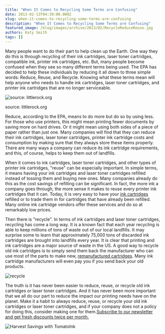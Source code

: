 ```yaml
---
title: "When It Comes to Recycling Some Terms are Confusing"
date: 2013-02-13T04:39:00.000Z
slug: when-it-comes-to-recycling-some-terms-are-confusing
description: "When It Comes to Recycling Some Terms are Confusing"
featured_image: /blog/images/archive/2013/02/RecycleReduceReuse.jpg
authors: Katy Smith
tags: []
---
```


Many people want to do their part to help clean up the Earth. One way they do this is through recycling of their ink cartridges, laser toner cartridges, compatible ink, printer ink cartridges, etc. But, many people become confused when they see so many different terms being used. The EPA has decided to help these individuals by reducing it all down to three simple words: Reduce, Reuse, and Recycle. Knowing what these terms mean will help anyone who needs to handle ink cartridges, laser toner cartridges, and printer ink cartridges that are no longer serviceable.

![source: littlerock.org ](/blog/images/archive/2013/02/RecycleReduceReuse.jpg)

source: littlerock.org

Reduce, according to the EPA, means to do more but do so by using less. For those who use printers, this might mean printing fewer documents by saving more on hard drives. Or it might mean using both sides of a piece of paper rather than just one. Many companies will find that they can reduce their ink cartridges, laser toner cartridges, printer ink cartridge costs and consumption by making sure that they always store these items properly. There are many ways a company can reduce its ink cartridge requirements, and this, of course, helps to keep them out of landfills.

When it comes to ink cartridges, laser toner cartridges, and other types of printer ink cartridges, "reuse" can be especially important. In simple terms, it means having your ink cartridges and laser toner cartridges refilled instead of tossing them and buying new ones. Many companies already do this as the cost savings of refilling can be significant. In fact, the more ink a company goes through, the more sense it makes to reuse every printer ink cartridges that it can. Today, it is very easy to have your [ink cartridges](https://www.tomatoink.com/) refilled or to trade them in for cartridges that have already been refilled. Many online ink cartridge vendors offer these services and do so at remarkably low prices.

Then there is "recycle". In terms of ink cartridges and laser toner cartridges, recycling has come a long way. It is a known fact that each year recycling is able to keep millions of tons of waste out of our local landfills. It may surprise some to learn that approximately 75,000 tons of discarded ink cartridges are brought into landfills every year. It is clear that printing and ink cartridges are a major source of waste in the US. A good way to recycle old ink cartridges is to simply send them back the manufacturer who can use most of the parts to make new, [remanufactured cartridges](https://www.tomatoink.com/environmentally-friendly-green-ink-and-toner-cartridges). Many ink cartridge manufacturers will even pay you if you send back your old products.

![recycle](/blog/images/archive/2015/02/recycle.png)

The truth is it has never been easier to reduce, reuse, or recycle old ink cartridges or laser toner cartridges. And it has never been more important that we all do our part to reduce the impact our printing needs have on the planet. Make it a habit to always reduce, reuse, or recycle your old ink cartridges or laser toner cartridges, and if your company does not a policy for doing this, consider making one for them.[Subscribe to our newsletter and get fresh discounts twice per month.](https://www.tomatoink.com/welcome/subscribe) 

![Harvest Savings with TomatoInk](/blog/images/archive/2013/06/generic_01.png)